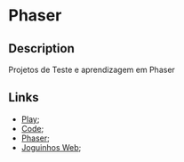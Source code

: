 # Phaser

## Description

Projetos de Teste e aprendizagem em Phaser

## Links
- [Play](https://master.dhqnpcmiv2acr.amplifyapp.com);
- [Code](https://bitbucket.org/201flaviosilva/phaser-labs/);
- [Phaser](https://phaser.io/);
- [Joguinhos Web](https://joguinhosweb.netlify.app/);
